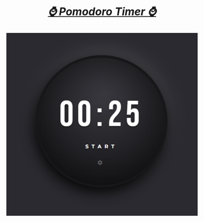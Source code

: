 <h1 align=center>

[*⌚ Pomodoro Timer ⌚*]()
</h1>

<div align=center>

![pomodoroTimer](./pomodoro-timer.png)
</div>
